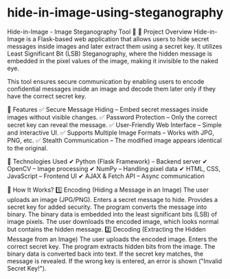 # hide-in-image-using-steganography
Hide-in-Image - Image Steganography Tool 🔐
📌 Project Overview
Hide-in-Image is a Flask-based web application that allows users to hide secret messages inside images and later extract them using a secret key. It utilizes Least Significant Bit (LSB) Steganography, where the hidden message is embedded in the pixel values of the image, making it invisible to the naked eye.

This tool ensures secure communication by enabling users to encode confidential messages inside an image and decode them later only if they have the correct secret key.

🚀 Features
✅ Secure Message Hiding – Embed secret messages inside images without visible changes.
✅ Password Protection – Only the correct secret key can reveal the message.
✅ User-Friendly Web Interface – Simple and interactive UI.
✅ Supports Multiple Image Formats – Works with JPG, PNG, etc.
✅ Stealth Communication – The modified image appears identical to the original.

🔧 Technologies Used
✔ Python (Flask Framework) – Backend server
✔ OpenCV – Image processing
✔ NumPy – Handling pixel data
✔ HTML, CSS, JavaScript – Frontend UI
✔ AJAX & Fetch API – Async communication

📌 How It Works?
1️⃣ Encoding (Hiding a Message in an Image)
The user uploads an image (JPG/PNG).
Enters a secret message to hide.
Provides a secret key for added security.
The program converts the message into binary.
The binary data is embedded into the least significant bits (LSB) of image pixels.
The user downloads the encoded image, which looks normal but contains the hidden message.
2️⃣ Decoding (Extracting the Hidden Message from an Image)
The user uploads the encoded image.
Enters the correct secret key.
The program extracts hidden bits from the image.
The binary data is converted back into text.
If the secret key matches, the message is revealed.
If the wrong key is entered, an error is shown ("Invalid Secret Key!").
